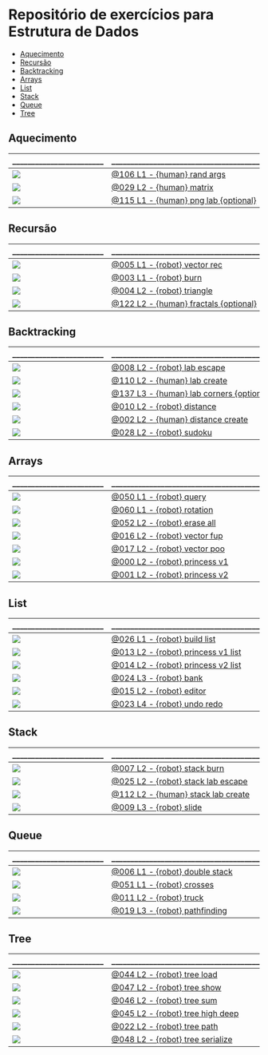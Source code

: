 
# Repositório de exercícios para Estrutura de Dados

[](toc)

- [Aquecimento](#aquecimento)
- [Recursão](#recursão)
- [Backtracking](#backtracking)
- [Arrays](#arrays)
- [List](#list)
- [Stack](#stack)
- [Queue](#queue)
- [Tree](#tree)
[](toc)


## Aquecimento
\________________________ | \_______________________________________________
------------------------- | ------------------------------------------------
![](.thumbs/106.jpg) | [@106 L1 - {human} rand args](base/106/Readme.md)
![](.thumbs/029.jpg) | [@029 L2 - {human} matrix](base/029/Readme.md)
![](.thumbs/115.jpg) | [@115 L1 - {human} png lab {optional}](base/115/Readme.md)

## Recursão
\________________________ | \_______________________________________________
------------------------- | ------------------------------------------------
![](.thumbs/005.jpg) | [@005 L1 - {robot} vector rec](base/005/Readme.md)
![](.thumbs/003.jpg) | [@003 L1 - {robot} burn](base/003/Readme.md)
![](.thumbs/004.jpg) | [@004 L2 - {robot} triangle](base/004/Readme.md)
![](.thumbs/122.jpg) | [@122 L2 - {human} fractals {optional}](base/122/Readme.md)



## Backtracking
\________________________ | \_______________________________________________
------------------------- | ------------------------------------------------
![](.thumbs/008.jpg) | [@008 L2 - {robot} lab escape](base/008/Readme.md)
![](.thumbs/110.jpg) | [@110 L2 - {human} lab create](base/110/Readme.md)
![](.thumbs/137.jpg) | [@137 L3 - {human} lab corners {optional}](base/137/Readme.md)
![](.thumbs/010.jpg) | [@010 L2 - {robot} distance](base/010/Readme.md)
![](.thumbs/002.jpg) | [@002 L2 - {human} distance create](base/002/Readme.md)
![](.thumbs/028.jpg) | [@028 L2 - {robot} sudoku](base/028/Readme.md)


## Arrays
\________________________ | \_______________________________________________
------------------------- | ------------------------------------------------
![](.thumbs/050.jpg) | [@050 L1 - {robot} query](base/050/Readme.md)
![](.thumbs/060.jpg) | [@060 L1 - {robot} rotation](base/060/Readme.md)
![](.thumbs/052.jpg) | [@052 L2 - {robot} erase all](base/052/Readme.md)
![](.thumbs/016.jpg) | [@016 L2 - {robot} vector fup](base/016/Readme.md)
![](.thumbs/017.jpg) | [@017 L2 - {robot} vector poo](base/017/Readme.md)
![](.thumbs/000.jpg) | [@000 L2 - {robot} princess v1](base/000/Readme.md)
![](.thumbs/001.jpg) | [@001 L2 - {robot} princess v2](base/001/Readme.md)

## List
\________________________ | \_______________________________________________
------------------------- | ------------------------------------------------
![](.thumbs/026.jpg) | [@026 L1 - {robot} build list](base/026/Readme.md)
![](.thumbs/013.jpg) | [@013 L2 - {robot} princess v1 list](base/013/Readme.md)
![](.thumbs/014.jpg) | [@014 L2 - {robot} princess v2 list](base/014/Readme.md)
![](.thumbs/024.jpg) | [@024 L3 - {robot} bank](base/024/Readme.md)
![](.thumbs/015.jpg) | [@015 L2 - {robot} editor](base/015/Readme.md)
![](.thumbs/023.jpg) | [@023 L4 - {robot} undo redo](base/023/Readme.md)

## Stack
\________________________ | \_______________________________________________
------------------------- | ------------------------------------------------
![](.thumbs/007.jpg) | [@007 L2 - {robot} stack burn](base/007/Readme.md)
![](.thumbs/025.jpg) | [@025 L2 - {robot} stack lab escape](base/025/Readme.md)
![](.thumbs/112.jpg) | [@112 L2 - {human} stack lab create](base/112/Readme.md)
![](.thumbs/009.jpg) | [@009 L3 - {robot} slide](base/009/Readme.md)

## Queue
\________________________ | \_______________________________________________
------------------------- | ------------------------------------------------
![](.thumbs/006.jpg) | [@006 L1 - {robot} double stack](base/006/Readme.md)
![](.thumbs/051.jpg) | [@051 L1 - {robot} crosses](base/051/Readme.md)
![](.thumbs/011.jpg) | [@011 L2 - {robot} truck](base/011/Readme.md)
![](.thumbs/019.jpg) | [@019 L3 - {robot} pathfinding](base/019/Readme.md)

## Tree
\________________________ | \_______________________________________________
------------------------- | ------------------------------------------------
![](.thumbs/044.jpg) | [@044 L2 - {robot} tree load](base/044/Readme.md)
![](.thumbs/047.jpg) | [@047 L2 - {robot} tree show](base/047/Readme.md)
![](.thumbs/046.jpg) | [@046 L2 - {robot} tree sum](base/046/Readme.md)
![](.thumbs/045.jpg) | [@045 L2 - {robot} tree high deep](base/045/Readme.md)
![](.thumbs/022.jpg) | [@022 L2 - {robot} tree path](base/022/Readme.md)
![](.thumbs/048.jpg) | [@048 L2 - {robot} tree serialize](base/048/Readme.md)
